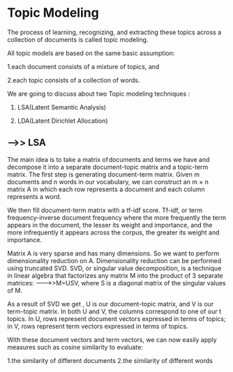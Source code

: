 # Topic Modeling

The process of learning, recognizing, and extracting these topics across a collection of documents is called topic modeling.

All topic models are based on the same basic assumption:

1.each document consists of a mixture of topics, and
  
2.each topic consists of a collection of words.

We are going to discuss about two Topic modeling techniques :

1. LSA(Latent Semantic Analysis)

2. LDA(Latent Dirichlet Allocation)


## -->> LSA 
The main idea is to take a matrix of documents and terms we have and decompose it into a separate document-topic matrix and a topic-term matrix.
The first step is generating document-term matrix. Given m documents and n words in our vocabulary, we can construct an m × n matrix A in which each row represents a document and each column represents a word.

We then fill document-term matrix with a tf-idf score. Tf-idf, or term frequency-inverse document frequency where the more frequently the term appears in the document, the lesser its weight and importance, and the more infrequently it appears across the corpus, the greater its weight and importance.

 Matrix A is very sparse and has many dimensions. So we want to perform dimensionality reduction on A. Dimensionality reduction can be performed using truncated SVD. SVD, or singular value decomposition, is a technique in linear algebra that factorizes any matrix M into the product of 3 separate matrices: 
                         --->>M=U*S*V, 
where S is a diagonal matrix of the singular values of M.

As a result of SVD we get ,  U is our document-topic matrix, and V is our term-topic matrix. In both U and V, the columns correspond to one of our t topics. In U, rows represent document vectors expressed in terms of topics; in V, rows represent term vectors expressed in terms of topics.

With these document vectors and term vectors, we can now easily apply measures such as cosine similarity to evaluate:

1.the similarity of different documents
2.the similarity of different words
